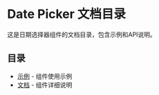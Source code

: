 # Date Picker 文档目录

这是日期选择器组件的文档目录，包含示例和API说明。

## 目录
- [示例](./demo.vue) - 组件使用示例
- [文档](./index.md) - 组件详细说明